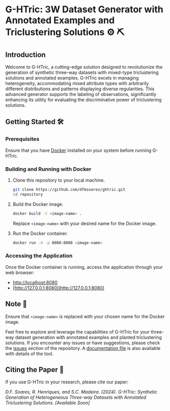 # G-HTric: 3W Dataset Generator with Annotated Examples and Triclustering Solutions ⚙️ ⛏️

## Introduction

Welcome to G-HTric, a cutting-edge solution designed to revolutionize the generation of synthetic three-way datasets with mixed-type triclustering solutions and annotated examples. G-HTric excels in managing heterogeneity, accommodating mixed attribute types with arbitrarily different distributions and patterns displaying diverse regularities. This advanced generator supports the labeling of observations, significantly enhancing its utility for evaluating the discriminative power of triclustering solutions.

## Getting Started 🛠️

### Prerequisites

Ensure that you have [Docker](https://www.docker.com) installed on your system before running G-HTric.

### Building and Running with Docker

1. Clone this repository to your local machine.

   ```bash
   git clone https://github.com/dfmsoares/ghtric.git
   cd repository
   ```

2. Build the Docker image.

   ```bash
   docker build -t <image-name> .
   ```

   Replace `<image-name>` with your desired name for the Docker image.

3. Run the Docker container.

   ```bash
   docker run -d -p 8080:8080 <image-name>
   ```

### Accessing the Application

Once the Docker container is running, access the application through your web browser:

- [http://localhost:8080](http://localhost:8080)
- [http://127.0.0.1:8080](http://127.0.0.1:8080)

## Note 🔎

Ensure that `<image-name>` is replaced with your chosen name for the Docker image.

Feel free to explore and leverage the capabilities of G-HTric for your three-way dataset generation with annotated examples and planted triclustering solutions. If you encounter any issues or have suggestions, please check the [issues](github.com/dfmsoares/ghtric/issues) section of the repository. A [documentation file](documentation/Documentation_G-HTric.pdf) is also available with details of the tool.

## Citing the Paper 📑

If you use G-HTric in your research, please cite our paper:

_D.F. Soares, R. Henriques, and S.C. Madeira. (2024). G-HTric: Synthetic Generation of Heterogeneous Three-way Datasets with Annotated Triclustering Solutions. [Available Soon]_

